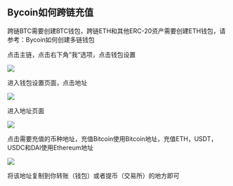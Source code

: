 ## Bycoin如何跨链充值

跨链BTC需要创建BTC钱包，跨链ETH和其他ERC-20资产需要创建ETH钱包，请参考：Bycoin如何创建多链钱包

点击主链，点击右下角”我“选项，点击钱包设置

<img src="../image\crosschainPay\crosschain1.png">

进入钱包设置页面，点击地址

<img src="../image\crosschainPay\crosschain2.jpg">

进入地址页面

<img src="../image\crosschainPay\crosschain3.jpg">

点击需要充值的币种地址，充值Bitcoin使用Bitcoin地址，充值ETH，USDT，USDC和DAI使用Ethereum地址

<img src="../image\crosschainPay\crosschain4.jpg">

将该地址复制到你转账（钱包）或者提币（交易所）的地方即可
